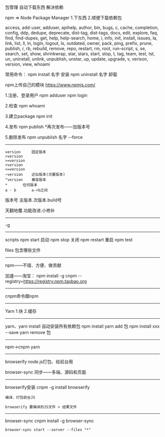 包管理
	自动下载东西
	解决依赖

npm => Node Package Manager
	1.下东西
	2.顺便下载依赖包

access, add-user, adduser, apihelp, author, bin, bugs, c,
cache, completion, config, ddp, dedupe, deprecate, dist-tag,
dist-tags, docs, edit, explore, faq, find, find-dupes, get,
help, help-search, home, i, info, init, install, issues, la,
link, list, ll, ln, login, logout, ls, outdated, owner,
pack, ping, prefix, prune, publish, r, rb, rebuild, remove,
repo, restart, rm, root, run-script, s, se, search, set,
show, shrinkwrap, star, stars, start, stop, t, tag, team,
test, tst, un, uninstall, unlink, unpublish, unstar, up,
update, upgrade, v, verison, version, view, whoami

常用命令：
npm install 名字		安装
npm uninstall 名字		卸载

npm上传自己的模块
https://www.npmjs.com/

1.注册、登录用户
	npm adduser
	npm login

2.检查
	npm whoami

3.建立package
	npm init

4.发布
	npm publish
		*再次发布——加版本号

5.删除发布
	npm unpublish 名字 --force

--------------------------------------------------------------------------------------------------------

	version		固定版本
	>version
	>=version
	<version
	<=version
	~version	近似版本(次要版本)
	^version	兼容版本
	*		任何版本
	a - b		a->b之间

版本号
主版本.次版本.build号

天翻地覆.功能改进.小修补

--------------------------------------------------------------------------------------------------------

-g

--------------------------------------------------------------------------------------------------------

scripts
	npm start		启动
	npm stop		关闭
	npm restart		重启
	npm test

files
	包含哪些文件

--------------------------------------------------------------------------------------------------------

npm——不错、方便、做贡献

加速——淘宝：
npm install -g cnpm --registry=https://registry.npm.taobao.org

--------------------------------------------------------------------------------------------------------

cnpm命令跟npm

--------------------------------------------------------------------------------------------------------

Yarn
1.快
2.缓存

--------------------------------------------------------------------------------------------------------

yarn、yarn install	自动安装所有依赖包		npm install
yarn add 包						npm install xxx --save
yarn remove 包

--------------------------------------------------------------------------------------------------------

npm->cnpm
yarn

--------------------------------------------------------------------------------------------------------

browserify
	node.js打包、给前台用

browser-sync
	同步——多端、源码和页面

--------------------------------------------------------------------------------------------------------

browserify安装
	cnpm -g install browserify

	编译、打包前台JS

	browserify 要编译的JS文件 > 结果文件

--------------------------------------------------------------------------------------------------------

browser-sync
	cnpm install -g browser-sync

	browser-sync start --server --files "*"
















